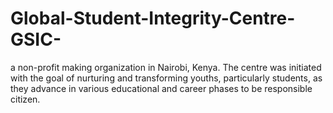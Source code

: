 # Global-Student-Integrity-Centre-GSIC-
a non-profit making organization in Nairobi, Kenya. The centre was initiated with the goal of nurturing and transforming youths, particularly students, as they advance in various educational and career phases to be responsible citizen.

